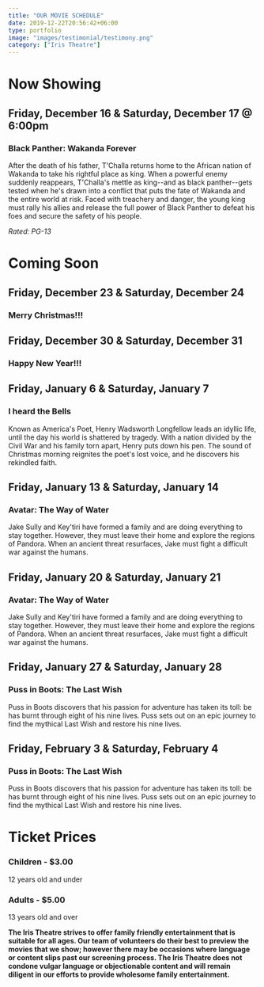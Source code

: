 ```yaml
---
title: "OUR MOVIE SCHEDULE"
date: 2019-12-22T20:56:42+06:00
type: portfolio
image: "images/testimonial/testimony.png"
category: ["Iris Theatre"]
---
```


# Now Showing

## Friday, December 16 & Saturday, December 17 @ 6:00pm

### Black Panther: Wakanda Forever

After the death of his father, T'Challa returns home to the African nation of Wakanda to take his rightful place as king. When a powerful enemy suddenly reappears, T'Challa's mettle as king--and as black panther--gets tested when he's drawn into a conflict that puts the fate of Wakanda and the entire world at risk. Faced with treachery and danger, the young king must rally his allies and release the full power of Black Panther to defeat his foes and secure the safety of his people.

_Rated: PG-13_


# Coming Soon 

## Friday, December 23 & Saturday, December 24

### Merry Christmas!!!

## Friday, December 30 & Saturday, December 31

### Happy New Year!!!

## Friday, January 6 & Saturday, January 7

### I heard the Bells

Known as America's Poet, Henry Wadsworth Longfellow leads an idyllic life, until the day his world is shattered by tragedy. With a nation divided by the Civil War and his family torn apart, Henry puts down his pen. The sound of Christmas morning reignites the poet's lost voice, and he discovers his rekindled faith. 

## Friday, January 13 & Saturday, January 14 

### Avatar: The Way of Water

Jake Sully and Key'tiri have formed a family and are doing everything to stay together. However, they must leave their home and explore the regions of Pandora. When an ancient threat resurfaces, Jake must fight a difficult war against the humans.

## Friday, January 20 & Saturday, January 21 

### Avatar: The Way of Water

Jake Sully and Key'tiri have formed a family and are doing everything to stay together. However, they must leave their home and explore the regions of Pandora. When an ancient threat resurfaces, Jake must fight a difficult war against the humans.

## Friday, January 27 & Saturday, January 28 

### Puss in Boots: The Last Wish 

Puss in Boots discovers that his passion for adventure has taken its toll: be has burnt through eight of his nine lives. Puss sets out on an epic journey to find the mythical Last Wish and restore his nine lives.

## Friday, February 3 & Saturday, February 4

### Puss in Boots: The Last Wish 

Puss in Boots discovers that his passion for adventure has taken its toll: be has burnt through eight of his nine lives. Puss sets out on an epic journey to find the mythical Last Wish and restore his nine lives.

# Ticket Prices

### Children - $3.00
12 years old and under

### Adults - $5.00 
13 years old and over

**The Iris Theatre strives to offer family friendly entertainment that is suitable for all ages. Our team of volunteers do their best to preview the movies that we show; however there may be occasions where language or content slips past our screening process. The Iris Theatre does not condone vulgar language or objectionable content and will remain diligent in our efforts to provide wholesome family entertainment.**
